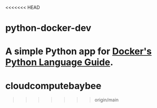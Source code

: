 <<<<<<< HEAD
# python-docker-dev

A simple Python app for [Docker's Python Language Guide](https://docs.docker.com/language/python).
=======
# cloudcomputebaybee
>>>>>>> origin/main
